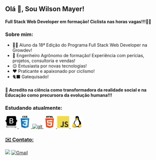 ## Olá 👋, Sou Wilson Mayer!
#### Full Stack Web Developer em formação! Ciclista nas horas vagas!!!🚴‍♂️


 ### Sobre mim: 
- 🧑‍🎓 Aluno da 18ª Edição do Programa Full Stack Web Developer na Growdev! 
- 🌱 Engenheiro Agrônomo de formação! Experiência com perícias, projetos, consultoria e vendas! 
- 😉 Entusiasta por novas tecnologias!
- ❤️ Praticante e apaixonado por ciclismo!
- 🐈‍⬛ Gatequisado!

#### 🔬 Acredito na ciência como transformadora da realidade social e na Educação como precursora da evolução humana!!!

 ### Estudando atualmente:
<p align="left"> <a href="https://getbootstrap.com" target="_blank" rel="noreferrer"> <img src="https://raw.githubusercontent.com/devicons/devicon/master/icons/bootstrap/bootstrap-plain-wordmark.svg" alt="bootstrap" width="40" height="40"/> </a>   <a href="https://www.w3schools.com/css/" target="_blank" rel="noreferrer"> <img src="https://raw.githubusercontent.com/devicons/devicon/master/icons/css3/css3-original-wordmark.svg" alt="css3" width="40" height="40"/> </a> <a href="https://git-scm.com/" target="_blank" rel="noreferrer"> <img src="https://www.vectorlogo.zone/logos/git-scm/git-scm-icon.svg" alt="git" width="40" height="40"/> </a> <a href="https://www.w3.org/html/" target="_blank" rel="noreferrer"> <img src="https://raw.githubusercontent.com/devicons/devicon/master/icons/html5/html5-original-wordmark.svg" alt="html5" width="40" height="40"/> </a>  <a href="https://developer.mozilla.org/en-US/docs/Web/JavaScript" target="_blank" rel="noreferrer"> <img src="https://raw.githubusercontent.com/devicons/devicon/master/icons/javascript/javascript-original.svg" alt="javascript" width="40" height="40"/> </a> <a href="https://www.linux.org/" target="_blank" rel="noreferrer"> <img src="https://raw.githubusercontent.com/devicons/devicon/master/icons/linux/linux-original.svg" alt="linux" width="40" height="40"/> 


### ✉️ Contato:
	
<a href="https://www.linkedin.com/in/wilson-mayer-97403767/" target="blank"> <img src="https://img.shields.io/badge/-LinkedIn-0077B5?style=for-the-badge&logo=Linkedin&logoColor=white"></img></a> <a href="mailto:wilsonmayyer@gmail.com?subject=Hola%20Jiji"><img src="https://img.shields.io/badge/gmail-%23D14836.svg?&style=for-the-badge&logo=gmail&logoColor=white" alt="Gmail"/></a>


